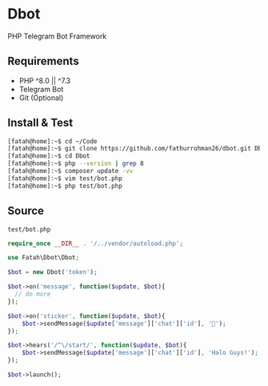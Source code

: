 # Dbot
PHP Telegram Bot Framework

## Requirements
- PHP ^8.0 || ^7.3
- Telegram Bot
- Git (Optional) 

## Install & Test

```bash
[fatah@home]:~$ cd ~/Code
[fatah@home]:~$ git clone https://github.com/fathurrohman26/dbot.git Dbot
[fatah@home]:~$ cd Dbot
[fatah@home]:~$ php --version | grep 8
[fatah@home]:~$ composer update -vv
[fatah@home]:~$ vim test/bot.php
[fatah@home]:~$ php test/bot.php
```

## Source
`test/bot.php`
```php
require_once __DIR__ . '/../vendor/autoload.php';

use Fatah\Dbot\Dbot;

$bot = new Dbot('token');

$bot->on('message', function($update, $bot){
  // do more
});

$bot->on('sticker', function($update, $bot){
	$bot->sendMessage($update['message']['chat']['id'], '👙');
});

$bot->hears('/^\/start/', function($update, $bot){
	$bot->sendMessage($update['message']['chat']['id'], 'Halo Guys!');
});

$bot->launch();
```